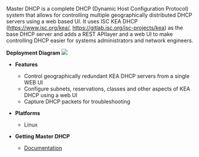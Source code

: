 Master DHCP is a complete DHCP (Dynamic Host Configuration Protocol) system that
allows for controlling multiple geographically distributed DHCP servers using a 
web based UI. It uses ISC KEA DHCP (https://www.isc.org/kea/, 
https://gitlab.isc.org/isc-projects/kea) as the base DHCP server and adds a REST
APIlayer and a web UI to make controlling DHCP easier for systems administrators
and network engineers.

**Deployment Diagram**
![](docs/https://github.com/CenturyLink/VTZ-MasterDHCP-Future/blob/feature-docs/docs/Master_DHCP_Multi_Location_Deployment_Scenario.png)

- **Features**
  - Control geographically redundant KEA DHCP servers from a single WEB UI 
  - Configure subnets, reservations, classes and other aspects of KEA DHCP
    using a web UI
  - Capture DHCP packets for troubleshooting 
 
- **Platforms**
  - Linux

- **Getting Master DHCP**
  - [Documentation](docs/documentation.md)